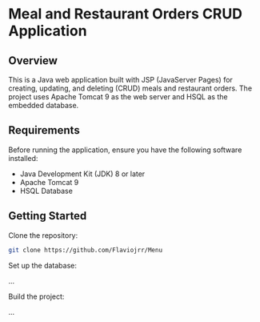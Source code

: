 # Meal and Restaurant Orders CRUD Application

## Overview
This is a Java web application built with JSP (JavaServer Pages) for creating, updating, and deleting (CRUD) meals and restaurant orders. The project uses Apache Tomcat 9 as the web server and HSQL as the embedded database.

## Requirements
Before running the application, ensure you have the following software installed:

* Java Development Kit (JDK) 8 or later
* Apache Tomcat 9
* HSQL Database

## Getting Started

Clone the repository:
```bash
git clone https://github.com/Flaviojrr/Menu
```

Set up the database:

...

Build the project:

...





